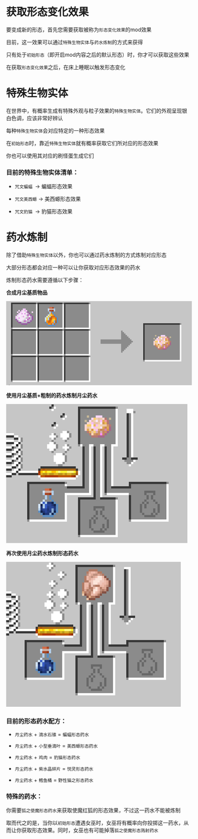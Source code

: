 # 获取形态变化效果

要变成新的形态，首先您需要获取被称为`形态变化效果`的mod效果

目前，这一效果可以通过`特殊生物实体`与`药水炼制`的方式来获得

只有处于`初始形态`（即开启mod内容之后的默认形态）时，你才可以获取这些效果

在获取`形态变化效果`之后，在床上睡眠以触发形态变化

# 特殊生物实体

在世界中，有概率生成有特殊外观与粒子效果的`特殊生物实体`。它们的外观呈现银白色调，应该非常好辨认

每种`特殊生物实体`会对应特定的一种形态效果

在`初始形态`时，靠近`特殊生物实体`就有概率获取它们所对应的形态效果

你也可以使用其对应的刷怪蛋生成它们

### 目前的特殊生物实体清单：

- `咒文蝙蝠 `→ 蝙蝠形态效果

- `咒文美西螈` → 美西螈形态效果

- `咒文豹猫 `→ 豹猫形态效果

# 药水炼制

除了借助`特殊生物实体`以外，你也可以通过药水炼制的方式炼制对应形态

大部分形态都会对应一种可以让你获取对应形态效果的药水

炼制形态药水需要遵循以下步骤：

**合成月尘基质物品**

![](../img/moondust_matrix_receipe.png)

**使用月尘基质+粗制的药水炼制月尘药水**

![](../img/moondust_potion_brew.png)

**再次使用月尘药水炼制形态药水**

![](../img/form_potion_brew.png)

### 目前的形态药水配方：

- `月尘药水` + `滴水石锥` = `蝙蝠形态药水`

- `月尘药水` + `小型垂滴叶` = `美西螈形态药水`

- `月尘药水` + `鸡肉` = `豹猫形态药水`

- `月尘药水` + `紫水晶碎片` = `悦灵形态药水`

- `月尘药水` + `鳕鱼桶` = `野性猫之形态药水`

### 特殊的药水：

你需要`狐之使魔形态药水`来获取使魔红狐的形态效果，不过这一药水不能被炼制

取而代之的是，当你以`初始形态`遭遇女巫时，女巫将有概率向你投掷这一药水，从而让你获取形态效果。同时，女巫也有可能掉落`狐之使魔形态溅射药水`